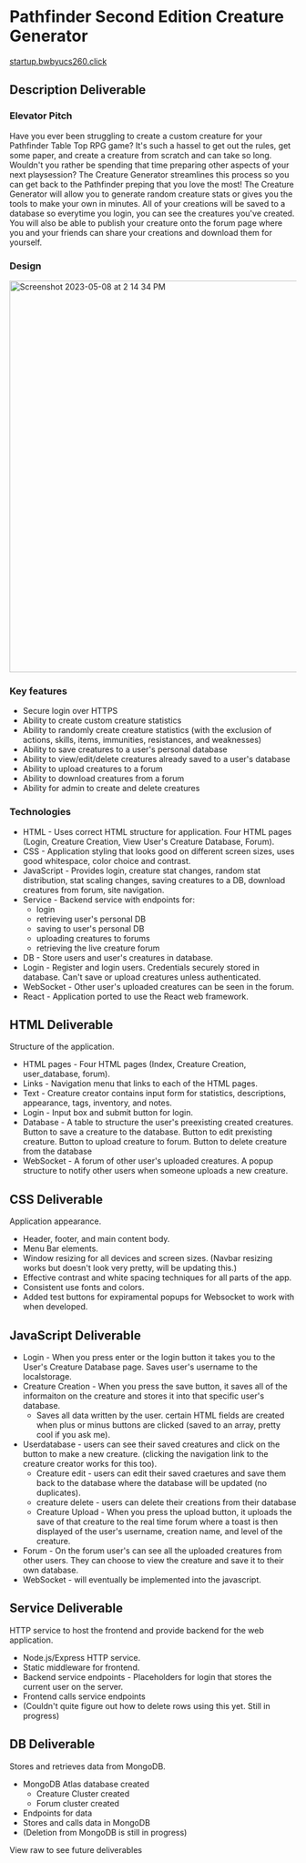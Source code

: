 # Pathfinder Second Edition Creature Generator

[startup.bwbyucs260.click](https://startup.bwbyucs260.click/)

## Description Deliverable

### Elevator Pitch

Have you ever been struggling to create a custom creature for your Pathfinder Table Top RPG game? It's such a hassel to get out the rules, get some paper, and create a creature from scratch and can take so long. Wouldn't you rather be spending that time preparing other aspects of your next playsession? The Creature Generator streamlines this process so you can get back to the Pathfinder preping that you love the most! The Creature Generator will allow you to generate random creature stats or gives you the tools to make your own in minutes. All of your creations will be saved to a database so everytime you login, you can see the creatures you've created. You will also be able to publish your creature onto the forum page where you and your friends can share your creations and download them for yourself.

### Design

<img width="688" alt="Screenshot 2023-05-08 at 2 14 34 PM" src="https://user-images.githubusercontent.com/70551937/236925207-27ef6baa-257a-4a6e-a91c-be0644be0bba.png">

### Key features

* Secure login over HTTPS
* Ability to create custom creature statistics
* Ability to randomly create creature statistics (with the exclusion of actions, skills, items, immunities, resistances, and weaknesses)
* Ability to save creatures to a user's personal database
* Ability to view/edit/delete creatures already saved to a user's database
* Ability to upload creatures to a forum
* Ability to download creatures from a forum
* Ability for admin to create and delete creatures

### Technologies

* HTML - Uses correct HTML structure for application. Four HTML pages (Login, Creature Creation, View User's Creature Database, Forum).
* CSS - Application styling that looks good on different screen sizes, uses good whitespace, color choice and contrast.
* JavaScript - Provides login, creature stat changes, random stat distribution, stat scaling changes, saving creatures to a DB, download creatures from forum, site navigation.
* Service - Backend service with endpoints for:
  - login
  - retrieving user's personal DB
  - saving to user's personal DB
  - uploading creatures to forums
  - retrieving the live creature forum
* DB - Store users and user's creatures in database.
* Login - Register and login users. Credentials securely stored in database. Can't save or upload creatures unless authenticated.
* WebSocket - Other user's uploaded creatures can be seen in the forum.
* React - Application ported to use the React web framework.

## HTML Deliverable

Structure of the application.

* HTML pages - Four HTML pages (Index, Creature Creation, user_database, forum).
* Links - Navigation menu that links to each of the HTML pages.
* Text - Creature creator contains input form for statistics, descriptions, appearance, tags, inventory, and notes.
* Login - Input box and submit button for login.
* Database - A table to structure the user's preexisting created creatures. Button to save a creature to the database. Button to edit prexisting creature. Button to upload creature to forum. Button to delete creature from the database
* WebSocket - A forum of other user's uploaded creatures. A popup structure to notify other users when someone uploads a new creature.


## CSS Deliverable

Application appearance.

* Header, footer, and main content body.
* Menu Bar elements.
* Window resizing for all devices and screen sizes. (Navbar resizing works but doesn't look very pretty, will be updating this.)
* Effective contrast and white spacing techniques for all parts of the app.
* Consistent use fonts and colors.
* Added test buttons for expiramental popups for Websocket to work with when developed.

## JavaScript Deliverable

* Login - When you press enter or the login button it takes you to the User's Creature Database page. Saves user's username to the localstorage.
* Creature Creation - When you press the save button, it saves all of the informaiton on the creature and stores it into that specific user's database.
  * Saves all data written by the user. certain HTML fields are created when plus or minus buttons are clicked (saved to an array, pretty cool if you ask me).
* Userdatabase - users can see their saved creatures and click on the button to make a new creature. (clicking the navigation link to the creature creator works for this too).
  * Creature edit - users can edit their saved craetures and save them back to the database where the database will be updated (no duplicates).
  * creature delete - users can delete their creations from their database
  * Creature Upload - When you press the upload button, it uploads the save of that creature to the real time forum where a toast is then displayed of the user's username, creation name, and level of the creature.
* Forum - On the forum user's can see all the uploaded creatures from other users. They can choose to view the creature and save it to their own database.
* WebSocket - will eventually be implemented into the javascript.

## Service Deliverable

HTTP service to host the frontend and provide backend for the web application.

* Node.js/Express HTTP service.
* Static middleware for frontend.
* Backend service endpoints - Placeholders for login that stores the current user on the server.
* Frontend calls service endpoints
* (Couldn't quite figure out how to delete rows using this yet. Still in progress)

## DB Deliverable

Stores and retrieves data from MongoDB.

* MongoDB Atlas database created
  * Creature Cluster created
  * Forum cluster created
* Endpoints for data
* Stores and calls data in MongoDB
* (Deletion from MongoDB is still in progress)

View raw to see future deliverables

<!-- ** Login Deliverable

User registration and authentication.

* User registration - Creates a new account in the database.
* existing user - Verifies the user's name and password from data stored in the database
* Use MongoDB to store credentials - done!
* Restricts functionality - You cannot vote until you have logged in.

## WebSocket Deliverable

Enables realtime reporting of uploaded creatures from other users.

* Backend listens for WebSocket connection - in progress
* Frontend makes WebSocket connection - in progress
* Data sent over WebSocket connection - in progress
* WebSocket data displayed - Display all user uploaded creatures on the forum in realtime

## React Deliverable

Ports the application over to React.

* Bundled and transpiled - in progress
* Components - Login, creature genorator page
* Router - Routing between login and creature creator components.
* Hooks - UseState to track changes of creature's statistics and saved creatures. -->
